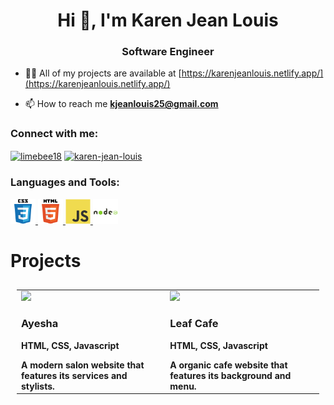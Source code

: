 <h1 align="center">Hi 👋, I'm Karen Jean Louis</h1>
<h3 align="center">Software Engineer</h3>

- 👨‍💻 All of my projects are available at [https://karenjeanlouis.netlify.app/](https://karenjeanlouis.netlify.app/)

- 📫 How to reach me **kjeanlouis25@gmail.com**

<h3 align="left">Connect with me:</h3>
<p align="left">
<a href="https://twitter.com/limebee18" target="blank"><img align="center" src="https://raw.githubusercontent.com/rahuldkjain/github-profile-readme-generator/master/src/images/icons/Social/twitter.svg" alt="limebee18" height="30" width="40" /></a>
<a href="https://linkedin.com/in/karen-jean-louis" target="blank"><img align="center" src="https://raw.githubusercontent.com/rahuldkjain/github-profile-readme-generator/master/src/images/icons/Social/linked-in-alt.svg" alt="karen-jean-louis" height="30" width="40" /></a>
</p>

<h3 align="left">Languages and Tools:</h3>
<p align="left"> <a href="https://www.w3schools.com/css/" target="_blank" rel="noreferrer"> <img src="https://raw.githubusercontent.com/devicons/devicon/master/icons/css3/css3-original-wordmark.svg" alt="css3" width="40" height="40"/> </a> <a href="https://www.w3.org/html/" target="_blank" rel="noreferrer"> <img src="https://raw.githubusercontent.com/devicons/devicon/master/icons/html5/html5-original-wordmark.svg" alt="html5" width="40" height="40"/> </a> <a href="https://developer.mozilla.org/en-US/docs/Web/JavaScript" target="_blank" rel="noreferrer"> <img src="https://raw.githubusercontent.com/devicons/devicon/master/icons/javascript/javascript-original.svg" alt="javascript" width="40" height="40"/> </a> <a href="https://nodejs.org" target="_blank" rel="noreferrer"> <img src="https://raw.githubusercontent.com/devicons/devicon/master/icons/nodejs/nodejs-original-wordmark.svg" alt="nodejs" width="40" height="40"/> </a> </p>

 # Projects
 <table style="padding: 10px;">
  <td> 
<img src="https://media1.giphy.com/media/UhAu1PYOvtLWxYVqoi/giphy.gif?cid=790b7611e219d98392004de583b835354dd178883de66540&rid=giphy.gif&ct=g">
<h3>Ayesha</h3>
<p><strong>HTML, CSS, Javascript<strong></p>
  A modern salon website that features its services and stylists.
  </td>
 <td>
 <img src="https://media3.giphy.com/media/tkLbVDKHiwsJUvo1cj/giphy.gif?cid=790b7611d7998d31d53d943b5c741c13fbab5ee323471502&rid=giphy.gif&ct=g">
  <h3>Leaf Cafe</h3>
<p><strong>HTML, CSS, Javascript<strong></p>
  A organic cafe website that features its background and menu.
 </td>
  </table>
<!---
Limebee/Limebee is a ✨ special ✨ repository because its `README.md` (this file) appears on your GitHub profile.
You can click the Preview link to take a look at your changes.
--->
